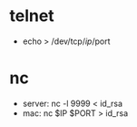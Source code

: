 
# telnet
* echo > /dev/tcp/$ip/$port
  
# nc
* server: nc -l 9999 < id_rsa
* mac: nc $IP $PORT > id_rsa
